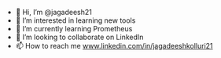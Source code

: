 - 👋 Hi, I’m @jagadeesh21
- 👀 I’m interested in learning new tools
- 🌱 I’m currently learning Prometheus
- 💞️ I’m looking to collaborate on LinkedIn
- 📫 How to reach me www.linkedin.com/in/jagadeeshkolluri21


<!---
jagadeesh21/jagadeesh21 is a ✨ special ✨ repository because its `README.md` (this file) appears on your GitHub profile.
You can click the Preview link to take a look at your changes.
--->
